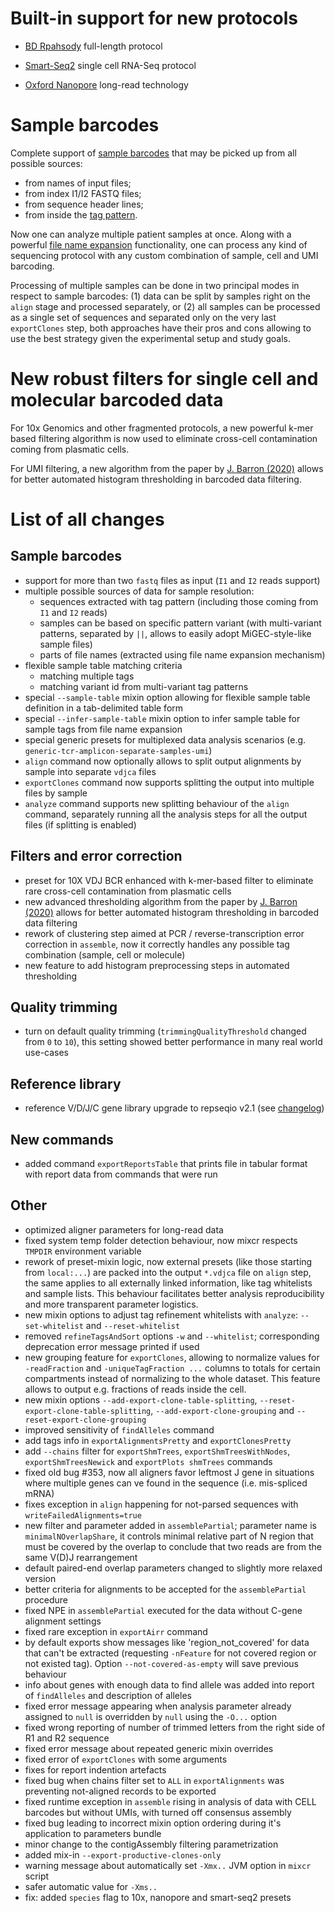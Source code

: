 # Built-in support for new protocols

- [BD Rpahsody](https://docs.milaboratories.com/mixcr/reference/overview-built-in-presets/#bd-rhapsody) full-length protocol

- [Smart-Seq2](https://docs.milaboratories.com/mixcr/reference/overview-built-in-presets/#smartseq) single cell RNA-Seq protocol

- [Oxford Nanopore](https://docs.milaboratories.com/mixcr/reference/overview-built-in-presets/#oxford-nanopore-technologies) long-read technology


# Sample barcodes

Complete support of [sample barcodes](https://docs.milaboratories.com/mixcr/reference/overview-built-in-presets/ref-samples-table/) that may be picked up from all possible sources:

- from names of input files;
- from index I1/I2 FASTQ files;
- from sequence header lines;
- from inside the [tag pattern](https://docs.milaboratories.com/mixcr/reference/overview-built-in-presets/ref-tag-pattern/).

Now one can analyze multiple patient samples at once. Along with a powerful [file name expansion](https://docs.milaboratories.com/mixcr/reference/overview-built-in-presets/ref-input-file-name-expansion/) functionality, one can process any kind of sequencing protocol with any custom combination of sample, cell and UMI barcoding.

Processing of multiple samples can be done in two principal modes in respect to sample barcodes: (1) data can be split by samples right on the `align` stage and processed separately, or (2) all samples can be processed as a single set of sequences and separated only on  the very last `exportClones` step, both approaches have their pros and cons allowing to use the best strategy given the experimental setup and study goals.

# New robust filters for single cell and molecular barcoded data

For 10x Genomics and other fragmented protocols, a new powerful k-mer based filtering algorithm is now used to eliminate cross-cell contamination coming from plasmatic cells.

For UMI filtering, a new algorithm from the paper by [J. Barron (2020)](https://arxiv.org/abs/2007.07350) allows for better automated histogram thresholding in barcoded data filtering.


# List of all changes

## Sample barcodes

- support for more than two `fastq` files as input (`I1` and `I2` reads support)
- multiple possible sources of data for sample resolution:
  - sequences extracted with tag pattern (including those coming from `I1` and `I2` reads)
  - samples can be based on specific pattern variant (with multi-variant patterns, separated by `||`, allows to easily adopt MiGEC-style-like sample files)
  - parts of file names (extracted using file name expansion mechanism)
- flexible sample table matching criteria
  - matching multiple tags
  - matching variant id from multi-variant tag patterns
- special `--sample-table` mixin option allowing for flexible sample table definition in a tab-delimited table form
- special `--infer-sample-table` mixin option to infer sample table for sample tags from file name expansion
- special generic presets for multiplexed data analysis scenarios (e.g. `generic-tcr-amplicon-separate-samples-umi`)
- `align` command now optionally allows to split output alignments by sample into separate `vdjca` files
- `exportClones` command now supports splitting the output into multiple files by sample
- `analyze` command supports new splitting behaviour of the `align` command, separately running all the analysis steps for all the output files (if splitting is enabled)

## Filters and error correction

- preset for 10X VDJ BCR enhanced with k-mer-based filter to eliminate rare cross-cell contamination from plasmatic cells
- new advanced thresholding algorithm from the paper by [J. Barron (2020)](https://arxiv.org/abs/2007.07350) allows for better automated histogram thresholding in barcoded data filtering
- rework of clustering step aimed at PCR / reverse-transcription error correction in `assemble`, now it correctly handles any possible tag combination (sample, cell or molecule)
- new feature to add histogram preprocessing steps in automated thresholding

## Quality trimming   

- turn on default quality trimming (`trimmingQualityThreshold` changed from `0` to `10`), this setting showed better performance in many real world use-cases

## Reference library

- reference V/D/J/C gene library upgrade to repseqio v2.1 (see [changelog](https://github.com/repseqio/library/releases/tag/v2.1))

## New commands

- added command `exportReportsTable` that prints file in tabular format with report data from commands that were run

## Other

- optimized aligner parameters for long-read data
- fixed system temp folder detection behaviour, now mixcr respects `TMPDIR` environment variable
- rework of preset-mixin logic, now external presets (like those starting from `local:...`) are packed into the output `*.vdjca` file on `align` step, the same applies to all externally linked information, like tag whitelists and sample lists. This behaviour facilitates better analysis reproducibility and more transparent parameter logistics.
- new mixin options to adjust tag refinement whitelists with `analyze`: `--set-whitelist` and `--reset-whitelist`
- removed `refineTagsAndSort` options `-w` and `--whitelist`; corresponding deprecation error message printed if used
- new grouping feature for `exportClones`, allowing to normalize values for `-readFraction` and `-uniqueTagFraction ...` columns to totals for certain compartments instead of normalizing to the whole dataset. This feature allows to output e.g. fractions of reads inside the cell.
- new mixin options `--add-export-clone-table-splitting`, `--reset-export-clone-table-splitting`, `--add-export-clone-grouping` and `--reset-export-clone-grouping`
- improved sensitivity of `findAlleles` command
- add tags info in `exportAlignmentsPretty` and `exportClonesPretty`
- add `--chains` filter for `exportShmTrees`, `exportShmTreesWithNodes`, `exportShmTreesNewick` and `exportPlots shmTrees` commands
- fixed old bug #353, now all aligners favor leftmost J gene in situations where multiple genes can ve found in the sequence (i.e. mis-spliced mRNA)
- fixes exception in `align` happening for not-parsed sequences with `writeFailedAlignments=true`
- new filter and parameter added in `assemblePartial`; parameter name is `minimalNOverlapShare`, it controls minimal relative part of N region that must be covered by the overlap to conclude that two reads are from the same V(D)J rearrangement
- default paired-end overlap parameters changed to slightly more relaxed version
- better criteria for alignments to be accepted for the `assemblePartial` procedure
- fixed NPE in `assemblePartial` executed for the data without C-gene alignment settings
- fixed rare exception in `exportAirr` command
- by default exports show messages like 'region_not_covered' for data that can't be extracted (requesting `-nFeature` for not covered region or not existed tag). Option `--not-covered-as-empty` will save previous behaviour
- info about genes with enough data to find allele was added into report of `findAlleles` and description of alleles
- fixed error message appearing when analysis parameter already assigned to `null` is overridden by `null` using the `-O...` option
- fixed wrong reporting of number of trimmed letters from the right side of R1 and R2 sequence
- fixed error message about repeated generic mixin overrides
- fixed error of `exportClones` with some arguments
- fixes for report indention artefacts
- fixed bug when chains filter set to `ALL` in `exportAlignments` was preventing not-aligned records to be exported
- fixed runtime exception in `assemble` rising in analysis of data with CELL barcodes but without UMIs, with turned off consensus assembly
- fixed bug leading to incorrect mixin option ordering during it's application to parameters bundle
- minor change to the contigAssembly filtering parametrization
- added mix-in `--export-productive-clones-only`
- warning message about automatically set `-Xmx..` JVM option in `mixcr` script
- safer automatic value for `-Xms..`
- fix: added `species` flag to 10x, nanopore and smart-seq2 presets
